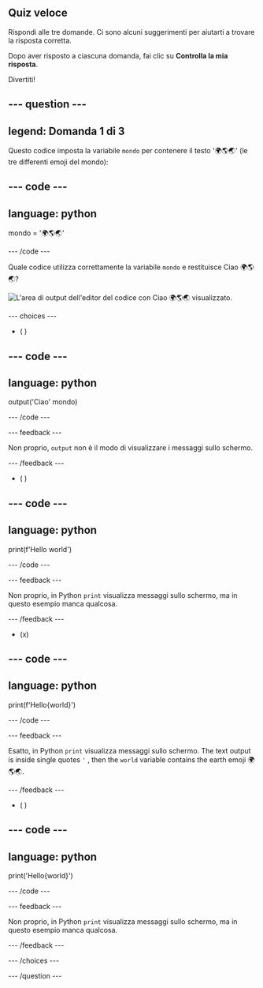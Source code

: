 ## Quiz veloce

Rispondi alle tre domande. Ci sono alcuni suggerimenti per aiutarti a trovare la risposta corretta.

Dopo aver risposto a ciascuna domanda, fai clic su **Controlla la mia risposta**.

Divertiti!

--- question ---
---
legend: Domanda 1 di 3
---

Questo codice imposta la variabile `mondo` per contenere il testo '🌍🌎🌏' (le tre differenti emoji del mondo):

--- code ---
---
language: python
---

mondo = '🌍🌎🌏'

--- /code ---

Quale codice utilizza correttamente la variabile `mondo` e restituisce Ciao 🌍🌎🌏?

![L'area di output dell'editor del codice con Ciao 🌍🌎🌏 visualizzato.](images/quiz1.png)

--- choices ---

- ( )

--- code ---
---
language: python
---

output('Ciao' mondo)

--- /code ---

 --- feedback ---

 Non proprio, `output` non è il modo di visualizzare i messaggi sullo schermo.

 --- /feedback ---


- ( )

--- code ---
---
language: python
---

print(f'Hello world')

--- /code ---

 --- feedback ---

 Non proprio, in Python `print` visualizza messaggi sullo schermo, ma in questo esempio manca qualcosa.

 --- /feedback ---

- (x)

--- code ---
---
language: python
---

print(f'Hello{world}')

--- /code ---

 --- feedback ---

 Esatto, in Python `print` visualizza messaggi sullo schermo. The text output is inside single quotes `'` , then the `world` variable contains the earth emoji 🌍🌎🌏.

 --- /feedback ---

- ( )

--- code ---
---
language: python
---

print('Hello{world}')

--- /code ---

 --- feedback ---

  Non proprio, in Python `print` visualizza messaggi sullo schermo, ma in questo esempio manca qualcosa.

 --- /feedback ---

--- /choices ---

--- /question ---
